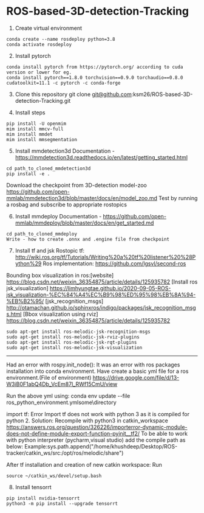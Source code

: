 # ROS-based-3D-detection-Tracking

1) Create virtual environment
```
conda create --name rosdeploy python=3.8
conda activate rosdeploy
```

2) Install pytorch 
```
conda install pytorch from https://pytorch.org/ according to cuda version or lower for eg. 
conda install pytorch==1.8.0 torchvision==0.9.0 torchaudio==0.8.0 cudatoolkit=11.1 -c pytorch -c conda-forge
```

3) Clone this repository 
git clone git@github.com:ksm26/ROS-based-3D-detection-Tracking.git

4) Install steps 
```
pip install -U openmim
mim install mmcv-full
mim install mmdet
mim install mmsegmentation
```

5) Install mmdetection3d Documentation - https://mmdetection3d.readthedocs.io/en/latest/getting_started.html
```
cd path_to_cloned_mmdetection3d
pip install -e .
```

Download the checkpoint from 3D-detection model-zoo https://github.com/open-mmlab/mmdetection3d/blob/master/docs/en/model_zoo.md
Test by running a rosbag and subscribe to appropriate rostopics 

6) Install mmdeploy Documentation - https://github.com/open-mmlab/mmdeploy/blob/master/docs/en/get_started.md
```
cd path_to_cloned_mmdeploy 
Write - how to create .onnx and .engine file from checkpoint
```

7) Install tf and jsk 
Rostopic tf: http://wiki.ros.org/tf/Tutorials/Writing%20a%20tf%20listener%20%28Python%29
Ros implementation: https://github.com/lgsvl/second-ros

Bounding box visualization in ros:[website] https://blog.csdn.net/weixin_36354875/article/details/125935782
[Install ros jsk_visualization] https://limhyungtae.github.io/2020-09-05-ROS-jsk_visualization-%EC%84%A4%EC%B9%98%ED%95%98%EB%8A%94-%EB%B2%95/
[jsk_recognition_msgs] http://otamachan.github.io/sphinxros/indigo/packages/jsk_recognition_msgs.html
[Bbox visualization using rviz] https://blog.csdn.net/weixin_36354875/article/details/125935782
```
sudo apt-get install ros-melodic-jsk-recognition-msgs 
sudo apt-get install ros-melodic-jsk-rviz-plugins
sudo apt-get install ros-melodic-jsk-rqt-plugins
sudo apt-get install ros-melodic-jsk-visualization
```

-----------------------------------------------------------------------------------------------------------------------------------------------
Had an error with rospy.init_node(): It was an error with ros packages installation into conda environment. Have create a basic yml file for a ros environment.(File of environment) https://drive.google.com/file/d/13-W3iB0F1abQ4Db_VcEm87l_RWf15CmU/view 

Run the above yml using: conda env update --file ros_python_environment.ymlsome\directory

import tf: Error
Import tf does not work with python 3 as it is compiled for python 2. 
Solution: Recompile with python3 in catkin_workspace
https://answers.ros.org/question/326226/importerror-dynamic-module-does-not-define-module-export-function-pyinit__tf2/
To be able to work with python interpreter (pycharm,visual studio) add the compile path as below:
Example:sys.path.append("/home/khushdeep/Desktop/ROS-tracker/catkin_ws/src:/opt/ros/melodic/share")

After tf installation and creation of new catkin workspace: 
Run 
```
source ~/catkin_ws/devel/setup.bash
```

8) Install tensorrt 
```
pip install nvidia-tensorrt
python3 -m pip install --upgrade tensorrt
```


